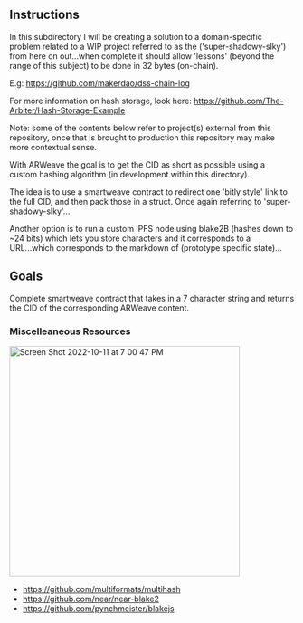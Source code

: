 ## Instructions

In this subdirectory I will be creating a solution to a domain-specific problem related to a WIP project referred to as the ('super-shadowy-slky') from here on out...when complete it should allow 'lessons' (beyond the range of this subject) to be done in 32 bytes (on-chain).

E.g: https://github.com/makerdao/dss-chain-log

For more information on hash storage, look here: https://github.com/The-Arbiter/Hash-Storage-Example

Note: some of the contents below refer to project(s) external from this repository, once that is brought to production this repository may make more contextual sense.

With ARWeave the goal is to get the CID as short as possible using a custom hashing algorithm (in development within this directory). 

The idea is to use a smartweave contract to redirect one 'bitly style' link to the full CID, and then pack those in a struct. Once again referring to 'super-shadowy-slky'...

Another option is to run a custom IPFS node using blake2B (hashes down to ~24 bits) which lets you store characters and it corresponds to a URL...which corresponds to the markdown of (prototype specific state)...

## Goals

Complete smartweave contract that takes in a 7 character string and returns the CID of the corresponding ARWeave content.

### Miscelleaneous Resources

<img width="407" alt="Screen Shot 2022-10-11 at 7 00 47 PM" src="https://user-images.githubusercontent.com/33232379/195213729-f9c3e2ce-5d4d-46ad-92a2-f4c041a1262e.png">

* https://github.com/multiformats/multihash
* https://github.com/near/near-blake2
* https://github.com/pynchmeister/blakejs

                                                                                                                                             
